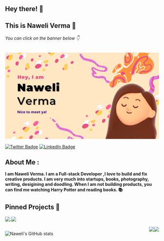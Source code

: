 ## Hey there! :wave:
## This is Naweli Verma :raising_hand:



###### You can click on the banner below :point_down:
[![Naweli's GitHub Banner](./assets/GitHubHeader.png)](https://naweli777.github.io/masterportfolio/)

[![Twitter Badge](https://img.shields.io/badge/Twitter-Profile-informational?style=flat&logo=twitter&logoColor=white&color=1CA2F1)](https://twitter.com/naweli_verma)
[![LinkedIn Badge](https://img.shields.io/badge/LinkedIn-Profile-informational?style=flat&logo=linkedin&logoColor=white&color=0D76A8)](https://www.linkedin.com/in/naweli-verma-2a0374176/)

## About Me :
**I am Naweli Verma. I am a Full-stack Developer ,I love to build and fix creative products. I am very much into startups, books, photography, writing, desigining and doodling. When I am not building products, you can find me watching Harry Potter and reading books. :books:**

## Pinned Projects :pushpin: ##

<a href="https://github.com/naweli777/masterportfolio.git">
  <img align="center" src="https://github-readme-stats.vercel.app/api/pin/?username=naweli777&repo=masterportfolio&theme=radical" />
</a>
<a href="https://github.com/naweli777/Covid-Tracker.git">
  <img align="center" src="https://github-readme-stats.vercel.app/api/pin/?username=naweli777&repo=Covid-Tracker&theme=radical" />
</a>

<br />
<br />

<a href="https://github.com/naweli777/Notice-Board.git">
  <img align="right"  src="https://github-readme-stats.vercel.app/api/pin/?username=naweli777&repo=Notice-Board&theme=radical" />
</a>

<a href="https://github.com/naweli777/Color-Flipper.git">
  <img align="right"  src="https://github-readme-stats.vercel.app/api/pin/?username=naweli777&repo=Color-Flipper&theme=radical" />
</a>





![Naweli's GitHub stats](https://github-readme-stats.vercel.app/api?username=naweli777&count_private=true&show_icons=true&theme=radical)
